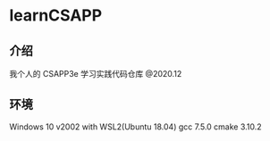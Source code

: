 # learnCSAPP

## 介绍
我个人的 CSAPP3e 学习实践代码仓库 @2020.12

## 环境
Windows 10 v2002 with WSL2(Ubuntu 18.04)
gcc 7.5.0
cmake 3.10.2